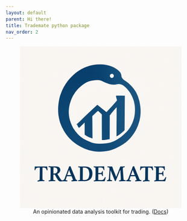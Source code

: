 ```yaml
---
layout: default
parent: Hi there!
title: Trademate python package
nav_order: 2
---
```



<img src="../img/python_globe_logo_w_title.png" align="center" style="display:block;margin:0 auto;max-width:85%;">  
<center> An opinionated data analysis toolkit for trading. (<a href="https://vinitrinh.gitlab.io/trademate/">Docs</a>)</center>  
